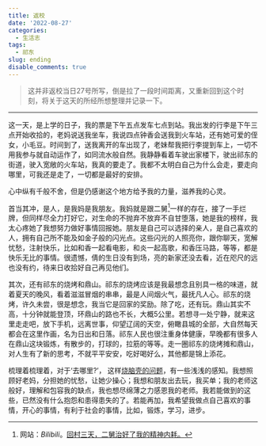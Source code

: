 ```yaml
---
title: 返校
date: '2022-08-27'
categories:
  - 生活志
tags:
  - 祁东
slug: ending
disable_comments: true
---
```


> 这并非返校当日27号所写，倒是拉了一段时间距离，又重新回到这个时刻，将关于这天的所经所想整理并记录一下。
---

这一天，是上学的日子，我的票是下午五点发车七点到站。我出发的行李是下午三点开始收拾的，老妈说送我坐车，我说四点钟香会送我到火车站，还有她可爱的侄女，小毛豆。时间到了，送我离开的车出现了，老妹帮我把行李提到车上，一切不用我参与就自动运作了，如同流水般自然。我静静看着车驶出家楼下，驶出祁东的街道，驶入宽敞的火车站，我真的要走了。我都不太明白自己为什么会走，要走向哪里，可我还是走了，一切都是最好的安排。

心中纵有千般不舍，但是仍感谢这个地方给予我的力量，滋养我的心灵。

首当其冲，是人，是我妈是我朋友。我妈就是跟二舅[^1]一样的存在，接了一手烂牌，但同样尽全力打好它，对生命的不抛弃不放弃不自甘堕落，她是我的榜样，我太心疼她了我想努力做好事情回报她。朋友是自己可以选择的亲人，是自己喜欢的人，拥有自己所不能及如金子般的闪光点。这些闪光的人照亮你，跟你聊天，宽解忧愁，注射快乐，比如和香一起看电影，和炎一起高歌，和香压马路，等等，都是快乐无比的事情。很遗憾，倩的生日没有到场，亮的新家还没去看，近在咫尺的远也没有约，待来日收拾好自己再见他们。

其次，还有祁东的烧烤和鼎山。祁东的烧烤应该是我最想念且别具一格的味道，就着夏天的晚风，看着滋滋冒烟的串串，最是人间烟火气，最抚凡人心。祁东的烧烤，许久未尝，很是想念，我当它是回家的奖励。除了吃，还有玩。鼎山其实不高，十分钟就能登顶，环鼎山的路也不长，大概5公里。若想寻一处宁静，就来这里走走吧，放下手机，远离世事，仰望辽阔的天空，俯瞰县城的全部，大自然每天都会在这里作画，名为日出和日落。祁东人民也很注重身体健康，早晚都有很多人在鼎山这块锻炼，有散步的，打球的，拉筋的等等。走一圈祁东的烧烤摊和鼎山，对人生有了新的思考，不就平平安安，吃好喝好么，其他都是锦上添花。


梳理着梳理着，对于‘去哪里?’， 这样[烧脑壳的问题](/cn/2022/07/18/tutor/)，有一些浅浅的感知。我想照顾好老妈，分担她的忧愁，让她少操心；我想和朋友出去玩，我买单；我的老师这般好，理解和包容我的缺点，我也想尽绵薄之力感恩我的老师。我若能做到的这些，已然没有什么抱怨和患得患失的了。若能再加，我希望我做点自己喜欢的事情，开心的事情，有利于社会的事情，比如，锻炼，学习，进步。








[^1]: 网站：_Bilibili_。[回村三天，二舅治好了我的精神内耗。](https://www.bilibili.com/video/av898762590) 